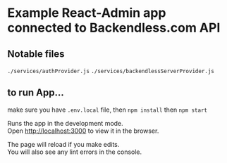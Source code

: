 # Example React-Admin app connected to Backendless.com API

## Notable files

`./services/authProvider.js`
`./services/backendlessServerProvider.js`

## to run App...
make sure you have `.env.local` file,
then
`npm install`
then 
`npm start`

Runs the app in the development mode.<br />
Open [http://localhost:3000](http://localhost:3000) to view it in the browser.

The page will reload if you make edits.<br />
You will also see any lint errors in the console.
